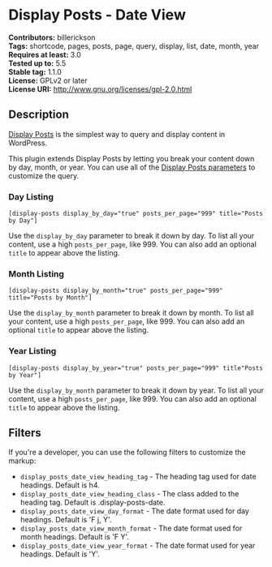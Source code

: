 # Display Posts - Date View

**Contributors:** billerickson  
**Tags:** shortcode, pages, posts, page, query, display, list, date, month, year
**Requires at least:** 3.0  
**Tested up to:** 5.5  
**Stable tag:** 1.1.0  
**License:** GPLv2 or later  
**License URI:** http://www.gnu.org/licenses/gpl-2.0.html

## Description

[Display Posts](https://displayposts.com) is the simplest way to query and display content in WordPress.

This plugin extends Display Posts by letting you break your content down by day, month, or year. You can use all of the [Display Posts parameters](https://displayposts.com/docs/parameters/) to customize the query.

### Day Listing

`[display-posts display_by_day="true" posts_per_page="999" title="Posts by Day"]`

Use the `display_by_day` parameter to break it down by day. To list all your content, use a high `posts_per_page`, like 999. You can also add an optional `title` to appear above the listing.

### Month Listing

`[display-posts display_by_month="true" posts_per_page="999" title="Posts by Month"]`

Use the `display_by_month` parameter to break it down by month. To list all your content, use a high `posts_per_page`, like 999. You can also add an optional `title` to appear above the listing.

### Year Listing

`[display-posts display_by_year="true" posts_per_page="999" title"Posts by Year"]`

Use the `display_by_month` parameter to break it down by year. To list all your content, use a high `posts_per_page`, like 999. You can also add an optional `title` to appear above the listing.

## Filters

If you're a developer, you can use the following filters to customize the markup:

* `display_posts_date_view_heading_tag` - The heading tag used for date headings. Default is h4.
* `display_posts_date_view_heading_class` - The class added to the heading tag. Default is .display-posts-date.
* `display_posts_date_view_day_format` - The date format used for day headings. Default is 'F j, Y'.
* `display_posts_date_view_month_format` - The date format used for month headings. Default is 'F Y'.
* `display_posts_date_view_year_format` - The date format used for year headings. Default is 'Y'.
